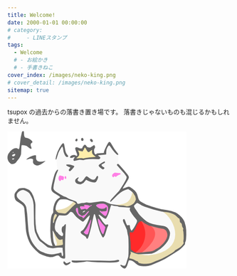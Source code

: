 ```yaml
---
title: Welcome!
date: 2000-01-01 00:00:00
# category:
#     - LINEスタンプ
tags:
  - Welcome
  # - お絵かき
  # - 手書きねこ
cover_index: /images/neko-king.png
# cover_detail: /images/neko-king.png
sitemap: true
---
```


tsupox の過去からの落書き置き場です。
落書きじゃないものも混じるかもしれません。

![](/images/neko-king.png)
